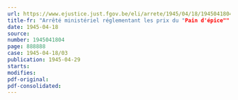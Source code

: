 ```yaml
---
url: https://www.ejustice.just.fgov.be/eli/arrete/1945/04/18/1945041804/justel
title-fr: "Arrêté ministériel réglementant les prix du "Pain d'épice""
date: 1945-04-18
source:
number: 1945041804
page: 888888
case: 1945-04-18/03
publication: 1945-04-29
starts:
modifies:
pdf-original:
pdf-consolidated:
---
```


